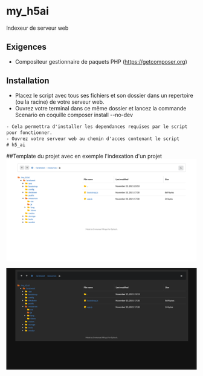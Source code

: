 # my_h5ai
Indexeur de serveur web

## Exigences
- Compositeur gestionnaire de paquets PHP (https://getcomposer.org)

## Installation
- Placez le script avec tous ses fichiers et son dossier dans un repertoire (ou la racine) de votre serveur web.
- Ouvrez votre terminal dans ce même dossier et lancez la commande
Scenario en coquille
composer install --no-dev
```
- Cela permettra d'installer les dependances requises par le script pour fonctionner.
- Ouvrez votre serveur web au chemin d'acces contenant le script
# h5_ai
```

##Template du projet avec en exemple l'indexation d'un projet
![image](template-Bg-white.png)

![image](template-Bg-black.png)